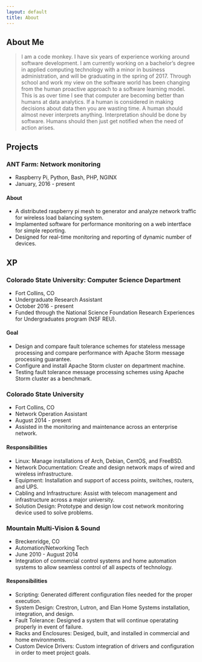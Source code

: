 ```yaml
---
layout: default
title: About
---
```


## About Me
> I am a code monkey. I have six years of experience working around software development. I am currently working on a bachelor’s degree in applied computing technology with a minor in business administration, and will be graduating in the spring of 2017. Through school and work my view on the software world has been changing from the human proactive approach to a software learning model. This is as over time I see that computer are becoming better than humans at data analytics. If a human is considered in making decisions about data then you are wasting time. A human should almost never interprets anything. Interpretation should be done by software. Humans should then just get notified when the need of action arises. 

## Projects

### ANT Farm: Network monitoring
- Raspberry Pi, Python, Bash, PHP, NGINX
- January, 2016 - present

#### About

- A distributed raspberry pi mesh to generator and analyze network traffic for wireless load balancing system.
- Implamented software for performance monitoring on a web intertface for simple reporting.
- Designed for real-time monitoring and reporting of dynamic number of devices.

## XP

### Colorado State University: Computer Science Department
- Fort Collins, CO
- Undergraduate Research Assistant
- October 2016 - present
- Funded through the National Science Foundation Research Experiences for Undergraduates program (NSF REU).

#### Goal

- Design and compare fault tolerance schemes for stateless message processing and compare performance with Apache Storm message processing guarantee.
- Configure and install Apache Storm cluster on department machine.
- Testing fault tolerance message processing schemes using Apache Storm cluster as a benchmark.

### Colorado State University
- Fort Collins, CO
- Network Operation Assistant
- August 2014 - present
- Assisted in the monitoring and maintenance across an enterprise network.

#### Responsibilities

- Linux: Manage installations of Arch, Debian, CentOS, and FreeBSD.
- Network Documentation: Create and design network maps of wired and wireless infrastructure.
- Equipment: Installation and support of access points, switches, routers, and UPS.
- Cabling and Infrastructure: Assist with telecom management and infrastructure across a major university.
- Solution Design: Prototype and design low cost network monitoring device used to solve problems.

### Mountain Multi-Vision & Sound
- Breckenridge, CO
- Automation/Networking Tech
- June 2010 - August 2014
- Integration of commercial control systems and home automation systems to allow seamless control of all aspects of technology.

#### Responsibilities

- Scripting: Generated different configuration files needed for the proper execution.
- System Design: Crestron, Lutron, and Elan Home Systems installation, integration, and design.
- Fault Tolerance: Designed a system that will continue operatating properly in event of failure.
- Racks and Enclosures: Desiged, built, and installed in commercial and home environments.
- Custom Device Drivers: Custom integration of drivers and configuration in order to meet project goals.

